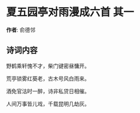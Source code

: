 # 夏五园亭对雨漫成六首  其一

**作者**: 俞德邻

## 诗词内容

野鹤乘轩愧不才，柴门键密昼慵开。

荒亭锁雾红葵老，古木号风白雨来。

酒免官沽时一醉，诗非私贷日相催。

人间万事皆儿戏，千载昆明几劫灰。

